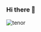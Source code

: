 ### Hi there 👋

<!--
**luisferdonoso/luisferdonoso** is a ✨ _special_ ✨ repository because its `README.md` (this file) appears on your GitHub profile.

Here are some ideas to get you started:

- 🔭 I’m currently working on ...
- 🌱 I’m currently learning ...
- 👯 I’m looking to collaborate on ...
- 🤔 I’m looking for help with ...
- 💬 Ask me about ...
- 📫 How to reach me: ...
- 😄 Pronouns: ...
- ⚡ Fun fact: ...
-->


![tenor](https://user-images.githubusercontent.com/112567953/229839679-0ecfd782-b7d9-4d25-900a-030be8efcb68.gif)
